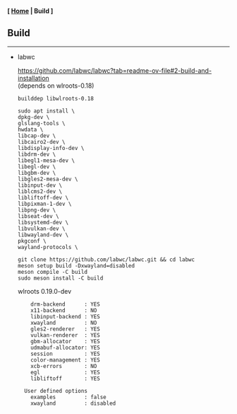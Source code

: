 <link href="../style.css" rel="stylesheet"></link>

**[ [Home](../index.html) | Build ]**

## Build

---

* labwc

    https://github.com/labwc/labwc?tab=readme-ov-file#2-build-and-installation  
    (depends on wlroots-0.18)

    ```
    builddep libwlroots-0.18

    sudo apt install \
    dpkg-dev \
    glslang-tools \
    hwdata \
    libcap-dev \
    libcairo2-dev \
    libdisplay-info-dev \
    libdrm-dev \
    libegl1-mesa-dev \
    libegl-dev \
    libgbm-dev \
    libgles2-mesa-dev \
    libinput-dev \
    liblcms2-dev \
    libliftoff-dev \
    libpixman-1-dev \
    libpng-dev \
    libseat-dev \
    libsystemd-dev \
    libvulkan-dev \
    libwayland-dev \
    pkgconf \
    wayland-protocols \
    ```

    ```
    git clone https://github.com/labwc/labwc.git && cd labwc
    meson setup build -Dxwayland=disabled
    meson compile -C build
    sudo meson install -C build
    ```
    
    wlroots 0.19.0-dev

    ```
        drm-backend      : YES
        x11-backend      : NO
        libinput-backend : YES
        xwayland         : NO
        gles2-renderer   : YES
        vulkan-renderer  : YES
        gbm-allocator    : YES
        udmabuf-allocator: YES
        session          : YES
        color-management : YES
        xcb-errors       : NO
        egl              : YES
        libliftoff       : YES

      User defined options
        examples         : false
        xwayland         : disabled
    ```

<!--

* libsfdo

    https://gitlab.freedesktop.org/vyivel/libsfdo  
    
    ```
    git clone https://gitlab.freedesktop.org/vyivel/libsfdo.git
    cd libsfdo
    meson setup build
    meson compile -C build
    sudo meson install -C build
    ```

* wlroots

    https://gitlab.freedesktop.org/wlroots/wlroots  
    https://packages.debian.org/trixie/libwlroots-0.18  

    ```
    git clone https://gitlab.freedesktop.org/wlroots/wlroots.git && cd wlroots
    meson setup build -Dexamples=false -Dxwayland=disabled
    ```

    ```
    meson compile -C build
    sudo meson install -C build
    ```
-->

<br/>


